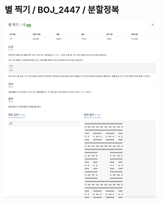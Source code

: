 # 별 찍기 / BOJ_2447 / 분할정복  
![ex_screenshot](./img/1.png)
![ex_screenshot](./img/2.png)
![ex_screenshot](./img/3.png)
